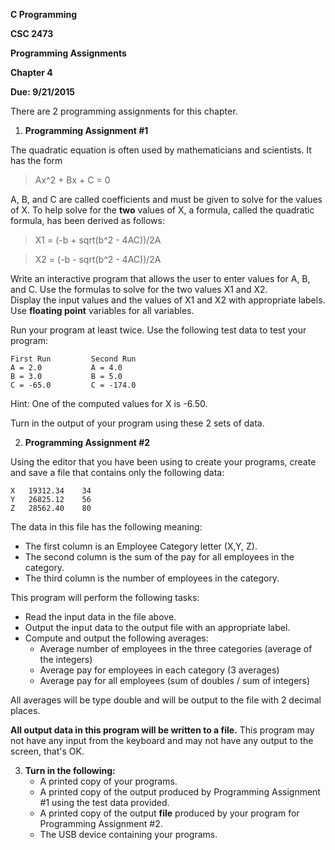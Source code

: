 **C Programming**

**CSC 2473**

**Programming Assignments**

**Chapter 4**

**Due: 9/21/2015**

There are 2 programming assignments for this chapter.

1. **Programming Assignment #1**

  The quadratic equation is often used by mathematicians and scientists. It has the form

  >Ax^2 + Bx + C = 0

  A, B, and C are called coefficients and must be given to solve for the values of X.
  To help solve for the **two** values of X, a formula, called the quadratic formula, has been derived as follows:

  >X1 = (-b + sqrt(b^2 - 4AC))/2A

  >X2 = (-b - sqrt(b^2 - 4AC))/2A

  Write an interactive program that allows the user to enter values for A, B, and C.
  Use the formulas to solve for the two values X1 and X2.  
  Display the input values and the values of X1 and X2 with appropriate labels.
  Use **floating point** variables for all variables.


  Run your program at least twice.  Use the following test data to test your program:

  ```
  First Run         Second Run
  A = 2.0           A = 4.0
  B = 3.0           B = 5.0
  C = -65.0         C = -174.0
  ```

  Hint: One of the computed values for X is -6.50.

  Turn in the output of your program using these 2 sets of data.

2.  **Programming Assignment #2**

  Using the editor that you have been using to create your programs, create and save a file that contains only the following data:

  ```
  X   19312.34    34
  Y   26825.12    56
  Z   28562.40    80
  ```

  The data in this file has the following meaning:

  - The first column is an Employee Category letter (X,Y, Z).
  - The second column is the sum of the pay for all employees in the category.
  - The third column is the number of employees in the category.

  This program will perform the following tasks:

  - Read the input data in the file above.
  - Output the input data to the output file with an appropriate label.
  - Compute and output the following averages:
    - Average number of employees in the three categories (average of the integers)
    - Average pay for employees in each category (3 averages)
    - Average pay for all employees (sum of doubles / sum of integers)

  All averages will be type double and will be output to the file with 2 decimal places.

  **All output data in this program will be written to a file.**
  This program may not have any input from the keyboard and may not have any output to the screen, that's OK.

3. **Turn in the following:**
    - A printed copy of your programs.
    - A printed copy of the output produced by Programming Assignment #1 using the test data provided.
    - A printed copy of the output **file** produced by your program for Programming Assignment #2.
    - The USB device containing your programs.
